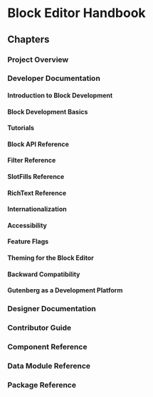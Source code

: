 # Block Editor Handbook

## Chapters

### Project Overview

### Developer Documentation

#### Introduction to Block Development

#### Block Development Basics

#### Tutorials

#### Block API Reference

#### Filter Reference

#### SlotFills Reference

#### RichText Reference

#### Internationalization

#### Accessibility

#### Feature Flags

#### Theming for the Block Editor

#### Backward Compatibility

#### Gutenberg as a Development Platform

### Designer Documentation

### Contributor Guide

### Component Reference

### Data Module Reference

### Package Reference